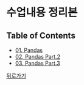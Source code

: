 # 수업내용 정리본
## Table of Contents
- [01. Pandas](https://wind-kyle.github.io/ai-course-fundamentals/notes/01.%20Pandas.html)
- [02. Pandas Part.2](https://wind-kyle.github.io/ai-course-fundamentals/notes/02.%20Pandas%20Part%202.html)
- [03. Pandas Part.3](https://wind-kyle.github.io/ai-course-fundamentals/notes/02.%20Pandas%20Part%203.html)

[뒤로가기](https://wind-kyle.github.io/ai-course-fundamentals/)
